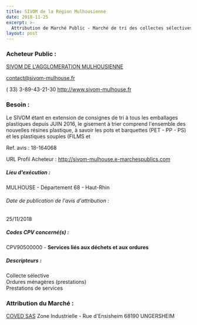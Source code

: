 ```yaml
---
title: SIVOM de la Région Mulhousienne
date: 2018-11-25
excerpt: >-
  Attribution de Marché Public - Marché de tri des collectes sélectives en extension des consignes de tri en porte-à-porte et par apport volontaire
layout: post
---
```


### Acheteur Public : 
<a href="/acheteur-137/siren-246800254"> SIVOM DE L'AGGLOMERATION MULHOUSIENNE</a><br/>



contact@sivom-mulhouse.fr

( 33) 3-89-43-21-30
http://www.sivom-mulhouse.fr
### Besoin :

Le SIVOM étant en extension de consignes de tri à tous les emballages plastiques depuis JUIN 2016, le gisement à trier comprend l'ensemble des nouvelles résines plastique, à savoir les pots et barquettes (PET - PP - PS) et les plastiques souples (FILMS et

Ref. avis : 18-164068

URL Profil Acheteur : http://sivom-mulhouse.e-marchespublics.com

##### Lieu d'exécution :

MULHOUSE - Département 68 - Haut-Rhin

###### Date de publication de l'avis d'attribution : 
25/11/2018

##### Codes CPV concerné(s) :
CPV90500000 - **Services liés aux déchets et aux ordures** <br/>

##### Descripteurs :
Collecte sélective <br/>
Ordures ménagères (prestations) <br/>
Prestations de services <br/>

### Attribution du Marché :
<a href="/entreprise-549/siren-343403531"> COVED SAS</a>    Zone Industrielle - Rue d'Ensisheim 68190 UNGERSHEIM <br/>
